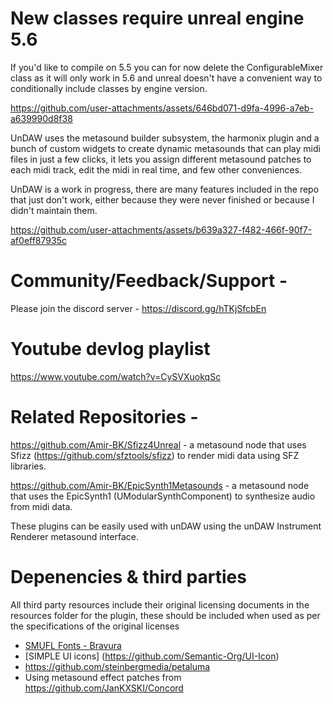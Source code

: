 # New classes require unreal engine 5.6 
If you'd like to compile on 5.5 you can for now delete the ConfigurableMixer class as it will only work in 5.6 and unreal doesn't have a convenient way to conditionally include classes by engine version. 



https://github.com/user-attachments/assets/646bd071-d9fa-4996-a7eb-a639990d8f38


UnDAW uses the metasound builder subsystem, the harmonix plugin and a bunch of custom widgets to create dynamic metasounds that can play midi files in just a few clicks, it lets you assign different metasound patches to each midi track, edit the midi in real time, and few other conveniences. 

UnDAW is a work in progress, there are many features included in the repo that just don't work, either because they were never finished or because I didn't maintain them.

https://github.com/user-attachments/assets/b639a327-f482-466f-90f7-af0eff87935c

# Community/Feedback/Support -  
Please join the discord server - https://discord.gg/hTKjSfcbEn

# Youtube devlog playlist  
https://www.youtube.com/watch?v=CySVXuokqSc

# Related Repositories -
https://github.com/Amir-BK/Sfizz4Unreal - a metasound node that uses Sfizz (https://github.com/sfztools/sfizz) to render midi data using SFZ libraries.

https://github.com/Amir-BK/EpicSynth1Metasounds - a metasound node that uses the EpicSynth1 (UModularSynthComponent) to synthesize audio from midi data. 

These plugins can be easily used with unDAW using the unDAW Instrument Renderer metasound interface. 




# Depenencies & third parties
All third party resources include their original licensing documents in the resources folder for the plugin, these should be included when used as per the specifications of the original licenses 
- [SMUFL Fonts - Bravura](https://github.com/steinbergmedia/bravura)
- [SIMPLE UI icons] (https://github.com/Semantic-Org/UI-Icon)
- https://github.com/steinbergmedia/petaluma
- Using metasound effect patches from https://github.com/JanKXSKI/Concord


